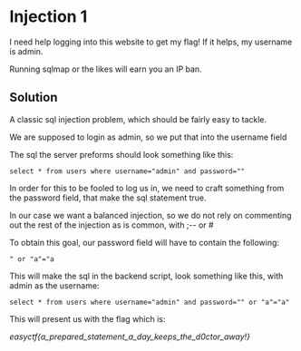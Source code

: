 # Injection 1

I need help logging into this website to get my flag! If it helps, my username is admin.

Running sqlmap or the likes will earn you an IP ban.

## Solution

A classic sql injection problem, which should be fairly easy to tackle.

We are supposed to login as admin, so we put that into the username field

The sql the server preforms should look something like this:

```
select * from users where username="admin" and password=""
```

In order for this to be fooled to log us in, we need to craft something from
the password field, that make the sql statement true.

In our case we want a balanced injection, so we do not rely on commenting out
the rest of the injection as is common, with ;-- or #

To obtain this goal, our password field will have to contain the following:

```
" or "a"="a
```

This will make the sql in the backend script, look something like this,
with admin as the username:

```
select * from users where username="admin" and password="" or "a"="a"
```

This will present us with the flag which is:

*easyctf{a_prepared_statement_a_day_keeps_the_d0ctor_away!}*


